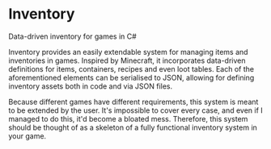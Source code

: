 # Inventory

Data-driven inventory for games in C#

Inventory provides an easily extendable system for managing items and inventories in games.
Inspired by Minecraft, it incorporates data-driven definitions for items, containers,
recipes and even loot tables. Each of the aforementioned elements can be serialised to JSON,
allowing for defining inventory assets both in code and via JSON files.

Because different games have different requirements, this system is meant to be extended by the
user. It's impossible to cover every case, and even if I managed to do this, it'd become a bloated
mess. Therefore, this system should be thought of as a skeleton of a fully functional inventory 
system in your game.

